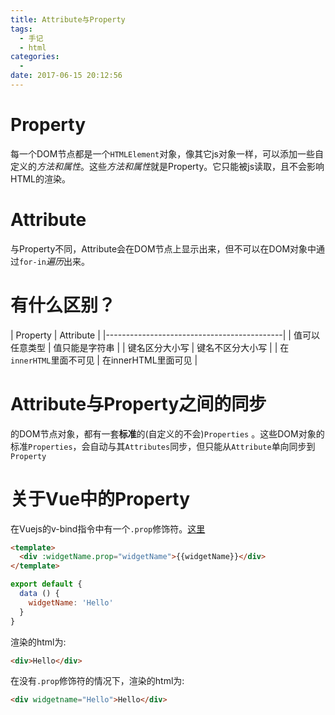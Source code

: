 ```yaml
---
title: Attribute与Property
tags:
  - 手记
  - html
categories:
  -
date: 2017-06-15 20:12:56
---
```


# Property

每一个DOM节点都是一个`HTMLElement`对象，像其它js对象一样，可以添加一些自定义的*方法和属性*。这些*方法和属性*就是Property。它只能被js读取，且不会影响HTML的渲染。

# Attribute

与Property不同，Attribute会在DOM节点上显示出来，但不可以在DOM对象中通过`for-in`*遍历*出来。

<!-- more -->

# 有什么区别？

| Property              | Attribute          |
|--------------------------------------------|
| 值可以任意类型          | 值只能是字符串       |
| 键名区分大小写          | 键名不区分大小写     |
| 在`innerHTML`里面不可见 | 在innerHTML里面可见 |

# Attribute与Property之间的同步

的DOM节点对象，都有一套**标准**的(自定义的不会)`Properties` 。这些DOM对象的标准`Properties`，会自动与其`Attributes`同步，但只能从`Attribute`单向同步到`Property`


# 关于Vue中的Property

在Vuejs的v-bind指令中有一个`.prop`修饰符。[这里](https://cn.vuejs.org/v2/api/#v-bind)

```html
<template>
  <div :widgetName.prop="widgetName">{{widgetName}}</div>
</template>
```
```js
export default {
  data () {
    widgetName: 'Hello'
  }
}
```
渲染的html为:

```html
<div>Hello</div>
```

在没有`.prop`修饰符的情况下，渲染的html为:

```html
<div widgetname="Hello">Hello</div>
```
